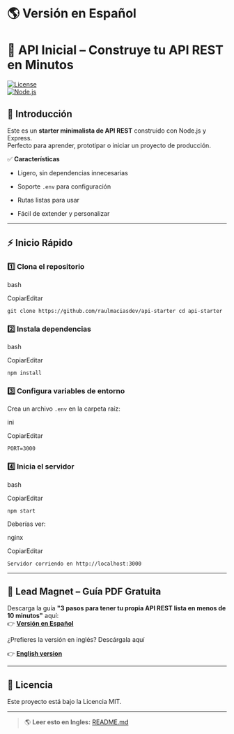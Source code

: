 # 🌎 **Versión en Español**

# 🚀 API Inicial – Construye tu API REST en Minutos

[![License](https://img.shields.io/badge/license-MIT-blue.svg)](LICENSE)  
[![Node.js](https://img.shields.io/badge/Node.js-24.x-green.svg)](https://nodejs.org/) 

## 📌 Introducción

Este es un **starter minimalista de API REST** construido con Node.js y Express.  
Perfecto para aprender, prototipar o iniciar un proyecto de producción.

✅ **Características**

-   Ligero, sin dependencias innecesarias
    
-   Soporte `.env` para configuración
    
-   Rutas listas para usar
    
-   Fácil de extender y personalizar
    

----------

## ⚡ Inicio Rápido

### 1️⃣ Clona el repositorio

bash

CopiarEditar

`git clone https://github.com/raulmaciasdev/api-starter cd api-starter` 

### 2️⃣ Instala dependencias

bash

CopiarEditar

`npm install` 

### 3️⃣ Configura variables de entorno

Crea un archivo `.env` en la carpeta raíz:

ini

CopiarEditar

`PORT=3000` 

### 4️⃣ Inicia el servidor

bash

CopiarEditar

`npm start` 

Deberías ver:

nginx

CopiarEditar

`Servidor corriendo en http://localhost:3000` 

----------

## 📩 Lead Magnet – Guía PDF Gratuita

Descarga la guía **"3 pasos para tener tu propia API REST lista en menos de 10 minutos"** aquí:  
👉 **[Versión en Español](https://raulmacias.gumroad.com/l/api-rest-guia)**

¿Prefieres la versión en inglés? Descárgala aquí 

👉 **[English version](https://raulmacias.gumroad.com/l/api-rest-guide)**

----------

## 📜 Licencia

Este proyecto está bajo la Licencia MIT.

----------

> 🌎 **Leer esto en Ingles:** [README.md](README.md)